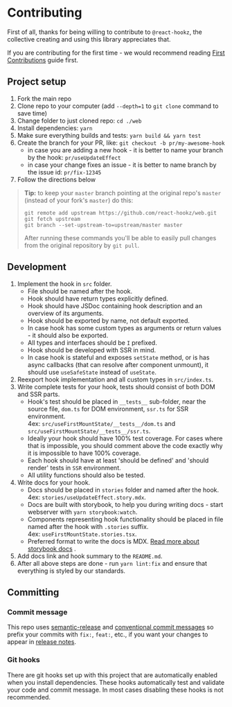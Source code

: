 # Contributing

First of all, thanks for being willing to contribute to `@react-hookz`, the collective creating and
using this library appreciates that.

If you are contributing for the first time - we would recommend
reading [First Contributions](https://github.com/firstcontributions/first-contributions) guide
first.

## Project setup

1. Fork the main repo
2. Clone repo to your computer (add `--depth=1` to `git clone` command to save time)
3. Change folder to just cloned repo: `cd ./web`
4. Install dependencies: `yarn`
5. Make sure everything builds and tests: `yarn build && yarn test`
6. Create the branch for your PR, like: `git checkout -b pr/my-awesome-hook`
    - in case you are adding a new hook - it is better to name your branch by the
      hook: `pr/useUpdateEffect`
    - in case your change fixes an issue - it is better to name branch by the issue
      id: `pr/fix-12345`
7. Follow the directions below

> **Tip:** to keep your `master` branch pointing at the original repo's `master` (instead of your fork's `master`) do this:
>
> ```shell
> git remote add upstream https://github.com/react-hookz/web.git
> git fetch upstream
> git branch --set-upstream-to=upstream/master master
> ```
>
> After running these commands you'll be able to easily pull changes from the original repository by `git pull`.

## Development

1. Implement the hook in `src` folder.
    - File should be named after the hook.
    - Hook should have return types explicitly defined.
    - Hook should have JSDoc containing hook description and an overview of its arguments.
    - Hook should be exported by name, not default exported.
    - In case hook has some custom types as arguments or return values - it should also be exported.
    - All types and interfaces should be `I` prefixed.
    - Hook should be developed with SSR in mind.
    - In case hook is stateful and exposes `setState` method, or is has async callbacks (that can
      resolve after component unmount), it should use `useSafeState` instead of `useState`.
2. Reexport hook implementation and all custom types in `src/index.ts`.
3. Write complete tests for your hook, tests should consist of both DOM and SSR parts.
    - Hook's test should be placed in `__tests__` sub-folder, near the source file, `dom.ts` for DOM
      environment, `ssr.ts` for SSR environment.  
      4ex: `src/useFirstMountState/__tests__/dom.ts` and `src/useFirstMountState/__tests__/ssr.ts`.
    - Ideally your hook should have 100% test coverage. For cases where that is impossible, you
      should comment above the code exactly why it is impossible to have 100% coverage.
    - Each hook should have at least 'should be defined' and 'should render' tests in `SSR`
      environment.
    - All utility functions should also be tested.
4. Write docs for your hook.
    - Docs should be placed in `stories` folder and named after the hook.  
      4ex: `stories/useUpdateEffect.story.mdx`.
    - Docs are built with storybook, to help you during writing docs - start webserver
      with `yarn storybook:watch`.
    - Components representing hook functionality should be placed in file named after the hook
      with `.stories` suffix.  
      4ex: `useFirstMountState.stories.tsx`.
    - Preferred format to write the docs is
      MDX. [Read more about storybook docs](https://storybook.js.org/docs/react/writing-docs/introduction)
      .
5. Add docs link and hook summary to the `README.md`.
6. After all above steps are done - run `yarn lint:fix` and ensure that everything is styled by our
   standards.

## Committing

### Commit message

This repo uses [semantic-release](https://github.com/semantic-release/semantic-release)
and [conventional commit messages](https://conventionalcommits.org) so prefix your commits
with `fix:`, `feat:`, etc., if you want your changes to appear
in [release notes](https://github.com/react-hookz/web/blob/master/CHANGELOG.md).

### Git hooks

There are git hooks set up with this project that are automatically enabled when you install
dependencies. These hooks automatically test and validate your code and commit message. In most
cases disabling these hooks is not recommended.
